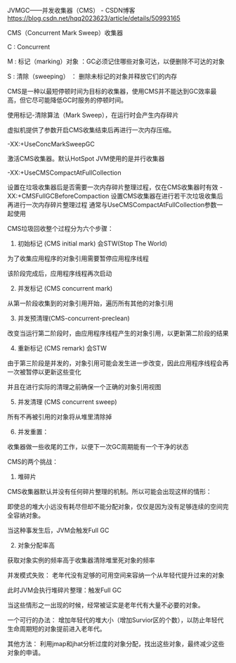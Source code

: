 JVMGC——并发收集器（CMS） - CSDN博客 https://blog.csdn.net/hqq2023623/article/details/50993165

CMS（Concurrent Mark Sweep）收集器

C :  Concurrent

M :  标记（marking）对象 ：GC必须记住哪些对象可达，以便删除不可达的对象 

S :  清除（sweeping） ： 删除未标记的对象并释放它们的内存



CMS是一种以最短停顿时间为目标的收集器，使用CMS并不能达到GC效率最高，但它尽可能降低GC时服务的停顿时间。

使用标记-清除算法（Mark Sweep），在运行时会产生内存碎片

虚拟机提供了参数开启CMS收集结束后再进行一次内存压缩。


-XX:+UseConcMarkSweepGC

激活CMS收集器。默认HotSpot JVM使用的是并行收集器

-XX:+UseCMSCompactAtFullCollection	 

设置在垃圾收集器后是否需要一次内存碎片整理过程，仅在CMS收集器时有效
-XX:+CMSFullGCBeforeCompaction
设置CMS收集器在进行若干次垃圾收集后再进行一次内存碎片整理过程
通常与UseCMSCompactAtFullCollection参数一起使用

CMS垃圾回收整个过程分为六个步骤：

1. 初始标记 (CMS initial mark)  会STW(Stop The World)

为了收集应用程序的对象引用需要暂停应用程序线程

该阶段完成后，应用程序线程再次启动



2. 并发标记 (CMS concurrent mark)

从第一阶段收集到的对象引用开始，遍历所有其他的对象引用



3. 并发预清理(CMS-concurrent-preclean)

改变当运行第二阶段时，由应用程序线程产生的对象引用，以更新第二阶段的结果



4. 重新标记 (CMS remark)  会STW

由于第三阶段是并发的，对象引用可能会发生进一步改变，因此应用程序线程会再一次被暂停以更新这些变化

并且在进行实际的清理之前确保一个正确的对象引用视图



5. 并发清理 (CMS concurrent sweep)  

所有不再被引用的对象将从堆里清除掉



6. 并发重置：

收集器做一些收尾的工作，以便下一次GC周期能有一个干净的状态




CMS的两个挑战：

1. 堆碎片

CMS收集器默认并没有任何碎片整理的机制。所以可能会出现这样的情形：

即使总的堆大小远没有耗尽但却不能分配对象，仅仅是因为没有足够连续的空间完全容纳对象。

当这种事发生后，JVM会触发Full GC

 

2. 对象分配率高

获取对象实例的频率高于收集器清除堆里死对象的频率

并发模式失败： 老年代没有足够的可用空间来容纳一个从年轻代提升过来的对象

此时JVM会执行堆碎片整理：触发Full GC

 

当这些情形之一出现的时候，经常被证实是老年代有大量不必要的对象。

一个可行的办法： 增加年轻代的堆大小（增加Survior区的个数），以防止年轻代生命周期短的对象提前进入老年代。

其他方法： 利用jmap和jhat分析过度的对象分配，找出这些对象，最终减少这些对象的申请。